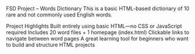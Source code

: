 FSD Project – Words Dictionary
This is a basic HTML-based dictionary of 10 rare and not commonly used English words.

Project Highlights
Built entirely using basic HTML—no CSS or JavaScript required
Includes 20 word files + 1 homepage (index.html)
Clickable links to navigate between word pages
A great learning tool for beginners who want to build and structure HTML projects
